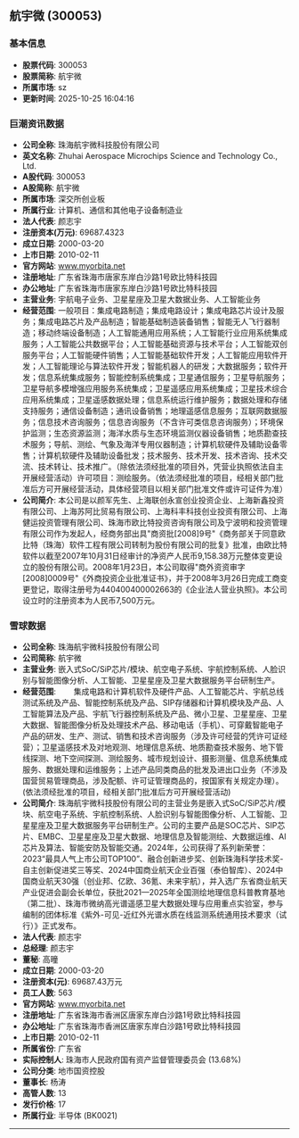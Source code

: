 ## 航宇微 (300053)

### 基本信息

- **股票代码**: 300053
- **股票简称**: 航宇微
- **所属市场**: sz
- **更新时间**: 2025-10-25 16:04:16

### 巨潮资讯数据

- **公司全称**: 珠海航宇微科技股份有限公司
- **英文名称**: Zhuhai Aerospace Microchips Science and Technology Co., Ltd.
- **A股代码**: 300053
- **A股简称**: 航宇微
- **所属市场**: 深交所创业板
- **所属行业**: 计算机、通信和其他电子设备制造业
- **法人代表**: 颜志宇
- **注册资本(万元)**: 69687.4323
- **成立日期**: 2000-03-20
- **上市日期**: 2010-02-11
- **官方网站**: www.myorbita.net
- **注册地址**: 广东省珠海市唐家东岸白沙路1号欧比特科技园
- **办公地址**: 广东省珠海市唐家东岸白沙路1号欧比特科技园
- **主营业务**: 宇航电子业务、卫星星座及卫星大数据业务、人工智能业务
- **经营范围**: 一般项目：集成电路制造；集成电路设计；集成电路芯片设计及服务；集成电路芯片及产品制造；智能基础制造装备销售；智能无人飞行器制造；移动终端设备制造；人工智能通用应用系统；人工智能行业应用系统集成服务；人工智能公共数据平台；人工智能基础资源与技术平台；人工智能双创服务平台；人工智能硬件销售；人工智能基础软件开发；人工智能应用软件开发；人工智能理论与算法软件开发；智能机器人的研发；大数据服务；软件开发；信息系统集成服务；智能控制系统集成；卫星通信服务；卫星导航服务；卫星导航多模增强应用服务系统集成；卫星遥感应用系统集成；卫星技术综合应用系统集成；卫星遥感数据处理；信息系统运行维护服务；数据处理和存储支持服务；通信设备制造；通讯设备销售；地理遥感信息服务；互联网数据服务；信息技术咨询服务；信息咨询服务（不含许可类信息咨询服务）；环境保护监测；生态资源监测；海洋水质与生态环境监测仪器设备销售；地质勘查技术服务；导航、测绘、气象及海洋专用仪器制造；计算机软硬件及辅助设备零售；计算机软硬件及辅助设备批发；技术服务、技术开发、技术咨询、技术交流、技术转让、技术推广。（除依法须经批准的项目外，凭营业执照依法自主开展经营活动）许可项目：测绘服务。（依法须经批准的项目，经相关部门批准后方可开展经营活动，具体经营项目以相关部门批准文件或许可证件为准）
- **公司简介**: 本公司是以颜军先生、上海联创永宣创业投资企业、上海新鑫投资有限公司、上海苏阿比贸易有限公司、上海科丰科技创业投资有限公司、上海健运投资管理有限公司、珠海市欧比特投资咨询有限公司及宁波明和投资管理有限公司作为发起人，经商务部出具"商资批[2008]9号"《商务部关于同意欧比特（珠海）软件工程有限公司转制为股份有限公司的批复》批准，由欧比特软件以截至2007年10月31日经审计的净资产人民币9,158.38万元整体变更设立的股份有限公司。2008年1月23日，本公司取得"商外资资审字[2008]0009号"《外商投资企业批准证书》，并于2008年3月26日完成工商变更登记，取得注册号为440400400002663的《企业法人营业执照》。本公司设立时的注册资本为人民币7,500万元。

### 雪球数据

- **公司全称**: 珠海航宇微科技股份有限公司
- **公司简称**: 航宇微
- **主营业务**: 嵌入式SoC/SiP芯片/模块、航空电子系统、宇航控制系统、人脸识别与智能图像分析、人工智能、卫星星座及卫星大数据服务平台研制生产。
- **经营范围**: 　　集成电路和计算机软件及硬件产品、人工智能芯片、宇航总线测试系统及产品、智能控制系统及产品、SIP存储器和计算机模块及产品、人工智能算法及产品、宇航飞行器控制系统及产品、微小卫星、卫星星座、卫星大数据、智能图像分析及处理技术产品、移动电话（手机）、可穿戴智能电子产品的研发、生产、测试、销售和技术咨询服务（涉及许可经营的凭许可证经营）；卫星遥感技术及对地观测、地理信息系统、地质勘查技术服务、地下管线探测、地下空间探测、测绘服务、城市规划设计、摄影测量、信息系统集成服务、数据处理和运维服务；上述产品同类商品的批发及进出口业务（不涉及国营贸易管理商品，涉及配额、许可证管理商品的，按国家有关规定办理）。(依法须经批准的项目，经相关部门批准后方可开展经营活动)
- **公司简介**: 珠海航宇微科技股份有限公司的主营业务是嵌入式SoC/SiP芯片/模块、航空电子系统、宇航控制系统、人脸识别与智能图像分析、人工智能、卫星星座及卫星大数据服务平台研制生产。公司的主要产品是SOC芯片、SIP芯片、EMBC、卫星星座及卫星大数据、地理信息及智能测绘、大数据运维、AI芯片及算法、智能安防及智能交通。2024年，公司获得了系列新荣誉：2023“最具人气上市公司TOP100”、融合创新进步奖、创新珠海科学技术奖-自主创新促进奖三等奖、2024中国商业航天企业百强（泰伯智库）、2024中国商业航天30强（创业邦、亿欧、36氪、未来宇航），并入选广东省商业航天产业促进会副会长单位，获批2021—2025年全国测绘地理信息科普教育基地（第二批）、珠海市微纳高光谱遥感卫星大数据处理与应用重点实验室，参与编制的团体标准《紫外-可见-近红外光谱水质在线监测系统通用技术要求（试行）》正式发布。
- **法人代表**: 颜志宇
- **总经理**: 颜志宇
- **董秘**: 高曈
- **成立日期**: 2000-03-20
- **注册资本(元)**: 69687.43万元
- **员工人数**: 563
- **官方网站**: www.myorbita.net
- **注册地址**: 广东省珠海市香洲区唐家东岸白沙路1号欧比特科技园
- **办公地址**: 广东省珠海市香洲区唐家东岸白沙路1号欧比特科技园
- **上市日期**: 2010-02-11
- **所属省份**: 广东省
- **实际控制人**: 珠海市人民政府国有资产监督管理委员会 (13.68%)
- **公司分类**: 地市国资控股
- **董事长**: 杨涛
- **高管人数**: 13
- **发行价格**: 17
- **所属行业**: 半导体 (BK0021)

---